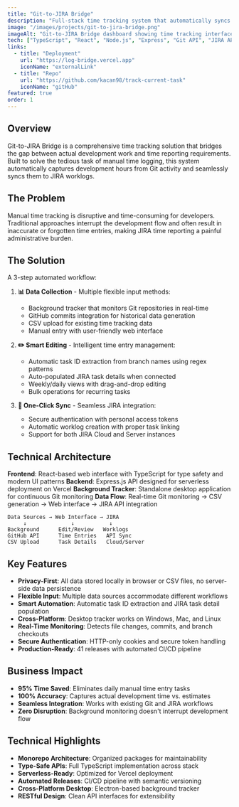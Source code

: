 ```yaml
---
title: "Git-to-JIRA Bridge"
description: "Full-stack time tracking system that automatically syncs development hours from Git commits to JIRA worklogs, eliminating manual time reporting."
image: "/images/projects/git-to-jira-bridge.png"
imageAlt: "Git-to-JIRA Bridge dashboard showing time tracking interface"
tech: ["TypeScript", "React", "Node.js", "Express", "Git API", "JIRA API", "Vercel", "CSV Processing"]
links:
  - title: "Deployment"
    url: "https://log-bridge.vercel.app"
    iconName: "externalLink"
  - title: "Repo"
    url: "https://github.com/kacan98/track-current-task"
    iconName: "gitHub"
featured: true
order: 1
---
```


## Overview

Git-to-JIRA Bridge is a comprehensive time tracking solution that bridges the gap between actual development work and time reporting requirements. Built to solve the tedious task of manual time logging, this system automatically captures development hours from Git activity and seamlessly syncs them to JIRA worklogs.

## The Problem

Manual time tracking is disruptive and time-consuming for developers. Traditional approaches interrupt the development flow and often result in inaccurate or forgotten time entries, making JIRA time reporting a painful administrative burden.

## The Solution

A 3-step automated workflow:

1. **📊 Data Collection** - Multiple flexible input methods:
   - Background tracker that monitors Git repositories in real-time
   - GitHub commits integration for historical data generation
   - CSV upload for existing time tracking data
   - Manual entry with user-friendly web interface

2. **✏️ Smart Editing** - Intelligent time entry management:
   - Automatic task ID extraction from branch names using regex patterns
   - Auto-populated JIRA task details when connected
   - Weekly/daily views with drag-and-drop editing
   - Bulk operations for recurring tasks

3. **🚀 One-Click Sync** - Seamless JIRA integration:
   - Secure authentication with personal access tokens
   - Automatic worklog creation with proper task linking
   - Support for both JIRA Cloud and Server instances

## Technical Architecture

**Frontend**: React-based web interface with TypeScript for type safety and modern UI patterns
**Backend**: Express.js API designed for serverless deployment on Vercel
**Background Tracker**: Standalone desktop application for continuous Git monitoring
**Data Flow**: Real-time Git monitoring → CSV generation → Web interface → JIRA API integration

```
Data Sources → Web Interface → JIRA
     ↓              ↓           ↓
Background      Edit/Review   Worklogs
GitHub API      Time Entries   API Sync
CSV Upload      Task Details   Cloud/Server
```

## Key Features

- **Privacy-First**: All data stored locally in browser or CSV files, no server-side data persistence
- **Flexible Input**: Multiple data sources accommodate different workflows
- **Smart Automation**: Automatic task ID extraction and JIRA task detail population
- **Cross-Platform**: Desktop tracker works on Windows, Mac, and Linux
- **Real-Time Monitoring**: Detects file changes, commits, and branch checkouts
- **Secure Authentication**: HTTP-only cookies and secure token handling
- **Production-Ready**: 41 releases with automated CI/CD pipeline

## Business Impact

- **95% Time Saved**: Eliminates daily manual time entry tasks
- **100% Accuracy**: Captures actual development time vs. estimates
- **Seamless Integration**: Works with existing Git and JIRA workflows
- **Zero Disruption**: Background monitoring doesn't interrupt development flow

## Technical Highlights

- **Monorepo Architecture**: Organized packages for maintainability
- **Type-Safe APIs**: Full TypeScript implementation across stack
- **Serverless-Ready**: Optimized for Vercel deployment
- **Automated Releases**: CI/CD pipeline with semantic versioning
- **Cross-Platform Desktop**: Electron-based background tracker
- **RESTful Design**: Clean API interfaces for extensibility